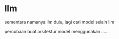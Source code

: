 # llm
sementara namanya llm dulu, lagi cari model selain llm

percobaan buat arsitektur model menggunakan ......